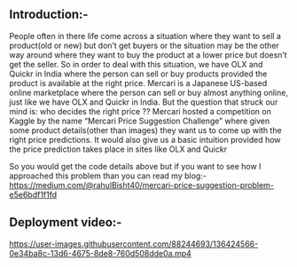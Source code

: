 ## Introduction:-
People often in there life come across a situation where they want to sell a product(old or new) but don’t get buyers or the situation may be the other way around where they want to buy the product at a lower price but doesn’t get the seller.
So in order to deal with this situation, we have OLX and Quickr in India where the person can sell or buy products provided the product is available at the right price.
Mercari is a Japanese US-based online marketplace where the person can sell or buy almost anything online, just like we have OLX and Quickr in India.
But the question that struck our mind is: who decides the right price ??
Mercari hosted a competition on Kaggle by the name “Mercari Price Suggestion Challenge” where given some product details(other than images) they want us to come up with the right price predictions. It would also give us a basic intuition provided how the price prediction takes place in sites like OLX and Quickr

So you would get the code details above but if you want to see how I approached this problem than you can read my blog:- https://medium.com/@rahulBisht40/mercari-price-suggestion-problem-e5e6bdf1f1fd


## Deployment video:-

https://user-images.githubusercontent.com/88244693/136424566-0e34ba8c-13d6-4675-8de8-760d508dde0a.mp4


